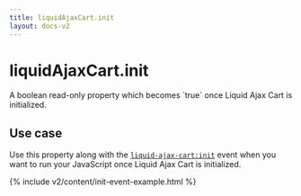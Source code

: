 ```yaml
---
title: liquidAjaxCart.init
layout: docs-v2
---
```


# liquidAjaxCart.init

<p class="lead" markdown="1">
A boolean read-only property which becomes `true` once Liquid Ajax Cart is initialized.
</p>

## Use case

Use this property along with the [`liquid-ajax-cart:init`](/v2/docs/event-init/) event 
when you want to run your JavaScript once Liquid Ajax Cart is initialized.

{% include v2/content/init-event-example.html %}
